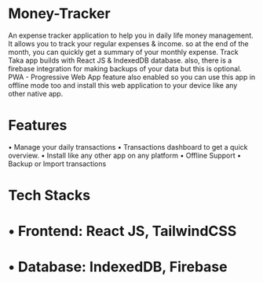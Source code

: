 # Money-Tracker
An expense tracker application to help you in daily life money management. It allows you to track your regular expenses & income. so at the end of the month, you can quickly get a summary of your monthly expense. Track Taka app builds with React JS & IndexedDB database. also, there is a firebase integration for making backups of your data but this is optional. PWA - Progressive Web App feature also enabled so you can use this app in offline mode too and install this web application to your device like any other native app.
# Features
• Manage your daily transactions
• Transactions dashboard to get a quick overview.
• Install like any other app on any platform
• Offline Support
• Backup or Import transactions

 # Tech Stacks
# • Frontend: React JS, TailwindCSS

# • Database: IndexedDB, Firebase
